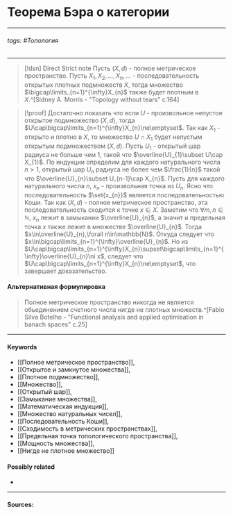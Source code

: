 # Теорема Бэра о категории
***
###### tags: #Топология  
***
>[!dsn] Direct Strict note
>Пусть $(X,d)$ - полное метрическое пространство. Пусть $X_{1},X_{2},\dots,X_{n},\dots$ - последовательность открытых плотных подмножеств $X$, тогда множество $\bigcap\limits_{n=1}^{\infty}X_{n}$ также будет плотным в $X$.^[Sidney A. Morris - "Topology without tears" c.164]


>[!proof]
>Достаточно показать что если $U$ - произвольное непустое открытое подмножество $(X,d)$, тогда $U\cap\bigcap\limits_{n=1}^{\infty}X_{n}\ne\emptyset$.
Так как $X_{1}$ - открыто и плотно в $X$, то множество $U\cap X_{1}$ будет непустым открытым подмножеством $(X,d)$. Пусть $U_{1}$ - открытый шар радиуса не больше чем $1$, такой что $\overline{U}_{1}\subset U\cap X_{1}$.
По индукции определим для каждого натурального числа $n>1$, открытый шар $U_{n}$ радиуса не более чем $\frac{1}{n}$ такой что $\overline{U}_{n}\subset U_{n-1}\cap X_{n}$.
Пусть для каждого натурального числа $n$, $x_{n}$ - произвольная точка из $U_{n}$. Ясно что последовательность $\set{x_{n}}$ является последовательностью Коши. Так как $(X,d)$ - полное метрическое пространство, эта последовательность сходится к точке $x\in X$.
Заметим что $\forall m,n\in\mathbb{N}$, $x_{n}$ лежит в замыкании $\overline{U}_{n}$, а значит и предельная точка $x$ также лежит в множестве $\overline{U}_{n}$.
Тогда $x\in\overline{U}_{n},\forall n\in\mathbb{N}$. Откуда следует что $x\in\bigcap\limits_{n=1}^{\infty}\overline{U}_{n}$.
Но из $U\cap\bigcap\limits_{n=1}^{\infty}X_{n}\supset\bigcap\limits_{n=1}^{\infty}\overline{U}_{n}\ni x$, следует что $U\cap\bigcap\limits_{n=1}^{\infty}X_{n}\ne\emptyset$, что завершает доказательство.

#### Альтернативная формулировка
>Полное метрическое пространство никогда не является обьединением счетного числа нигде не плотных множеств.^[Fabio Silva Botelho - "Functional analysis and applied optimisation in banach spaces" c.25]
***
#### Keywords
- [[Полное метрическое пространство]],
- [[Открытое и замкнутое множества]],
- [[Плотное подмножество]],
- [[Множество]],
- [[Открытый шар]],
- [[Замыкание множества]],
- [[Математическая индукция]],
- [[Множество натуральных чисел]],
- [[Последовательность Коши]],
- [[Сходимость в метрических пространствах]],
- [[Предельная точка топологического пространства]],
- [[Мощность множества]],
- [[Нигде не плотное множество]]
#### Possibly related
- 
***
#### Sources: